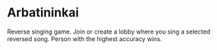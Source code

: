 # Arbatininkai
Reverse singing game. Join or create a lobby where you sing a selected reversed song. Person with the highest accuracy wins.
